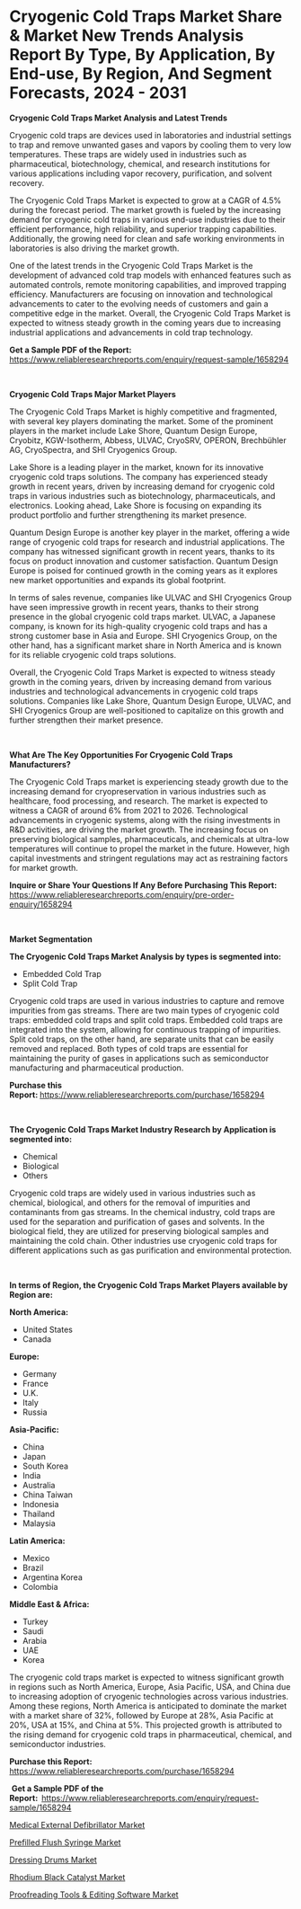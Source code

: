 <p><h1>Cryogenic Cold Traps Market Share & Market New Trends Analysis Report By Type, By Application, By End-use, By Region, And Segment Forecasts, 2024 - 2031</h1></p><p><strong>Cryogenic Cold Traps Market Analysis and Latest Trends</strong></p>
<p><p>Cryogenic cold traps are devices used in laboratories and industrial settings to trap and remove unwanted gases and vapors by cooling them to very low temperatures. These traps are widely used in industries such as pharmaceutical, biotechnology, chemical, and research institutions for various applications including vapor recovery, purification, and solvent recovery.</p><p>The Cryogenic Cold Traps Market is expected to grow at a CAGR of 4.5% during the forecast period. The market growth is fueled by the increasing demand for cryogenic cold traps in various end-use industries due to their efficient performance, high reliability, and superior trapping capabilities. Additionally, the growing need for clean and safe working environments in laboratories is also driving the market growth.</p><p>One of the latest trends in the Cryogenic Cold Traps Market is the development of advanced cold trap models with enhanced features such as automated controls, remote monitoring capabilities, and improved trapping efficiency. Manufacturers are focusing on innovation and technological advancements to cater to the evolving needs of customers and gain a competitive edge in the market. Overall, the Cryogenic Cold Traps Market is expected to witness steady growth in the coming years due to increasing industrial applications and advancements in cold trap technology.</p></p>
<p><strong>Get a Sample PDF of the Report:&nbsp;</strong> <a href="https://www.reliableresearchreports.com/enquiry/request-sample/1658294">https://www.reliableresearchreports.com/enquiry/request-sample/1658294</a></p>
<p>&nbsp;</p>
<p><strong>Cryogenic Cold Traps Major Market Players</strong></p>
<p><p>The Cryogenic Cold Traps Market is highly competitive and fragmented, with several key players dominating the market. Some of the prominent players in the market include Lake Shore, Quantum Design Europe, Cryobitz, KGW-Isotherm, Abbess, ULVAC, CryoSRV, OPERON, Brechbühler AG, CryoSpectra, and SHI Cryogenics Group.</p><p>Lake Shore is a leading player in the market, known for its innovative cryogenic cold traps solutions. The company has experienced steady growth in recent years, driven by increasing demand for cryogenic cold traps in various industries such as biotechnology, pharmaceuticals, and electronics. Looking ahead, Lake Shore is focusing on expanding its product portfolio and further strengthening its market presence.</p><p>Quantum Design Europe is another key player in the market, offering a wide range of cryogenic cold traps for research and industrial applications. The company has witnessed significant growth in recent years, thanks to its focus on product innovation and customer satisfaction. Quantum Design Europe is poised for continued growth in the coming years as it explores new market opportunities and expands its global footprint.</p><p>In terms of sales revenue, companies like ULVAC and SHI Cryogenics Group have seen impressive growth in recent years, thanks to their strong presence in the global cryogenic cold traps market. ULVAC, a Japanese company, is known for its high-quality cryogenic cold traps and has a strong customer base in Asia and Europe. SHI Cryogenics Group, on the other hand, has a significant market share in North America and is known for its reliable cryogenic cold traps solutions.</p><p>Overall, the Cryogenic Cold Traps Market is expected to witness steady growth in the coming years, driven by increasing demand from various industries and technological advancements in cryogenic cold traps solutions. Companies like Lake Shore, Quantum Design Europe, ULVAC, and SHI Cryogenics Group are well-positioned to capitalize on this growth and further strengthen their market presence.</p></p>
<p>&nbsp;</p>
<p><strong>What Are The Key Opportunities For Cryogenic Cold Traps Manufacturers?</strong></p>
<p><p>The Cryogenic Cold Traps market is experiencing steady growth due to the increasing demand for cryopreservation in various industries such as healthcare, food processing, and research. The market is expected to witness a CAGR of around 6% from 2021 to 2026. Technological advancements in cryogenic systems, along with the rising investments in R&D activities, are driving the market growth. The increasing focus on preserving biological samples, pharmaceuticals, and chemicals at ultra-low temperatures will continue to propel the market in the future. However, high capital investments and stringent regulations may act as restraining factors for market growth.</p></p>
<p><strong>Inquire or Share Your Questions If Any Before Purchasing This Report:</strong> <a href="https://www.reliableresearchreports.com/enquiry/pre-order-enquiry/1658294">https://www.reliableresearchreports.com/enquiry/pre-order-enquiry/1658294</a></p>
<p>&nbsp;</p>
<p><strong>Market Segmentation</strong></p>
<p><strong>The Cryogenic Cold Traps Market Analysis by types is segmented into:</strong></p>
<p><ul><li>Embedded Cold Trap</li><li>Split Cold Trap</li></ul></p>
<p><p>Cryogenic cold traps are used in various industries to capture and remove impurities from gas streams. There are two main types of cryogenic cold traps: embedded cold traps and split cold traps. Embedded cold traps are integrated into the system, allowing for continuous trapping of impurities. Split cold traps, on the other hand, are separate units that can be easily removed and replaced. Both types of cold traps are essential for maintaining the purity of gases in applications such as semiconductor manufacturing and pharmaceutical production.</p></p>
<p><strong>Purchase this Report:&nbsp;</strong><a href="https://www.reliableresearchreports.com/purchase/1658294">https://www.reliableresearchreports.com/purchase/1658294</a></p>
<p>&nbsp;</p>
<p><strong>The Cryogenic Cold Traps Market Industry Research by Application is segmented into:</strong></p>
<p><ul><li>Chemical</li><li>Biological</li><li>Others</li></ul></p>
<p><p>Cryogenic cold traps are widely used in various industries such as chemical, biological, and others for the removal of impurities and contaminants from gas streams. In the chemical industry, cold traps are used for the separation and purification of gases and solvents. In the biological field, they are utilized for preserving biological samples and maintaining the cold chain. Other industries use cryogenic cold traps for different applications such as gas purification and environmental protection.</p></p>
<p>&nbsp;</p>
<p><strong>In terms of Region, the Cryogenic Cold Traps Market Players available by Region are:</strong></p>
<p>
    <p> <strong> North America: </strong>
        <ul>
            <li>United States</li>
            <li>Canada</li>
        </ul>
        </p> 
    <p> <strong> Europe: </strong>
        <ul>
            <li>Germany</li>
            <li>France</li>
            <li>U.K.</li>
            <li>Italy</li>
            <li>Russia</li>
        </ul>
        </p> 
    <p> <strong> Asia-Pacific: </strong>
        <ul>
            <li>China</li>
            <li>Japan</li>
            <li>South Korea</li>
            <li>India</li>
            <li>Australia</li>
            <li>China Taiwan</li>
            <li>Indonesia</li>
            <li>Thailand</li>
            <li>Malaysia</li>
        </ul>
        </p> 
    <p> <strong> Latin America: </strong>
        <ul>
            <li>Mexico</li>
            <li>Brazil</li>
            <li>Argentina Korea</li>
            <li>Colombia</li>
        </ul>
        </p> 
    <p> <strong> Middle East & Africa: </strong>
        <ul>
            <li>Turkey</li>
            <li>Saudi</li>
            <li>Arabia</li>
            <li>UAE</li>
            <li>Korea</li>
        </ul>
    </p>
    </p>
<p><p>The cryogenic cold traps market is expected to witness significant growth in regions such as North America, Europe, Asia Pacific, USA, and China due to increasing adoption of cryogenic technologies across various industries. Among these regions, North America is anticipated to dominate the market with a market share of 32%, followed by Europe at 28%, Asia Pacific at 20%, USA at 15%, and China at 5%. This projected growth is attributed to the rising demand for cryogenic cold traps in pharmaceutical, chemical, and semiconductor industries.</p></p>
<p><strong>Purchase this Report: </strong><a href="https://www.reliableresearchreports.com/purchase/1658294">https://www.reliableresearchreports.com/purchase/1658294</a></p>
<p>&nbsp;<strong>Get a Sample PDF of the Report:&nbsp;&nbsp;</strong><a href="https://www.reliableresearchreports.com/enquiry/request-sample/1658294">https://www.reliableresearchreports.com/enquiry/request-sample/1658294</a></p>
<p><strong></strong></p>
<p><p><a href="https://medium.com/@josephbogan19/medical-external-defibrillator-market-research-report-its-history-and-forecast-2024-to-2031-d437654d8073">Medical External Defibrillator Market</a></p><p><a href="https://medium.com/@josephbogan19/prefilled-flush-syringe-market-insight-market-trends-growth-forecasted-from-2024-to-2031-7419f9f9d658">Prefilled Flush Syringe Market</a></p><p><a href="https://medium.com/@josephbogan19/dressing-drums-market-analysis-its-cagr-market-segmentation-and-global-industry-overview-11cc1f00dbf0">Dressing Drums Market</a></p><p><a href="https://github.com/kathiaseamanalvaradovlprc2h/Market-Research-Report-List-1/blob/main/rhodium-black-catalyst-market.md">Rhodium Black Catalyst Market</a></p><p><a href="https://github.com/wusalecollins540tpqoz/Market-Research-Report-List-1/blob/main/proofreading-tools-editing-software-market.md">Proofreading Tools & Editing Software Market</a></p></p>